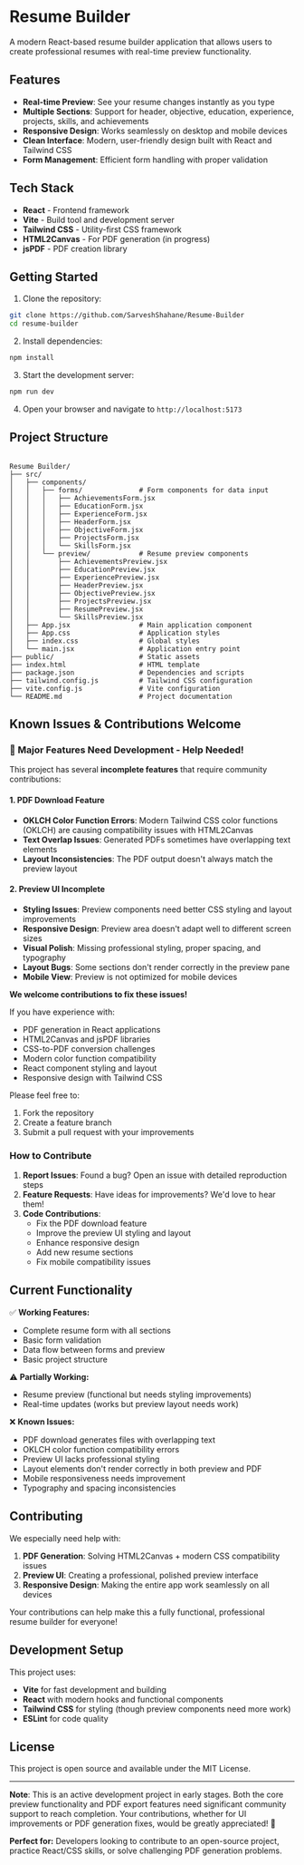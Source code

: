 # Resume Builder

A modern React-based resume builder application that allows users to create professional resumes with real-time preview functionality.

## Features

- **Real-time Preview**: See your resume changes instantly as you type
- **Multiple Sections**: Support for header, objective, education, experience, projects, skills, and achievements
- **Responsive Design**: Works seamlessly on desktop and mobile devices
- **Clean Interface**: Modern, user-friendly design built with React and Tailwind CSS
- **Form Management**: Efficient form handling with proper validation

## Tech Stack

- **React** - Frontend framework
- **Vite** - Build tool and development server
- **Tailwind CSS** - Utility-first CSS framework
- **HTML2Canvas** - For PDF generation (in progress)
- **jsPDF** - PDF creation library

## Getting Started

1. Clone the repository:
```bash
git clone https://github.com/SarveshShahane/Resume-Builder
cd resume-builder
```

2. Install dependencies:
```bash
npm install
```

3. Start the development server:
```bash
npm run dev
```

4. Open your browser and navigate to `http://localhost:5173`

## Project Structure


```

Resume Builder/
├── src/
│   ├── components/
│   │   ├── forms/              # Form components for data input
│   │   │   ├── AchievementsForm.jsx
│   │   │   ├── EducationForm.jsx
│   │   │   ├── ExperienceForm.jsx
│   │   │   ├── HeaderForm.jsx
│   │   │   ├── ObjectiveForm.jsx
│   │   │   ├── ProjectsForm.jsx
│   │   │   └── SkillsForm.jsx
│   │   └── preview/            # Resume preview components
│   │       ├── AchievementsPreview.jsx
│   │       ├── EducationPreview.jsx
│   │       ├── ExperiencePreview.jsx
│   │       ├── HeaderPreview.jsx
│   │       ├── ObjectivePreview.jsx
│   │       ├── ProjectsPreview.jsx
│   │       ├── ResumePreview.jsx
│   │       └── SkillsPreview.jsx
│   ├── App.jsx                 # Main application component
│   ├── App.css                 # Application styles
│   ├── index.css               # Global styles
│   └── main.jsx                # Application entry point
├── public/                     # Static assets
├── index.html                  # HTML template
├── package.json                # Dependencies and scripts
├── tailwind.config.js          # Tailwind CSS configuration
├── vite.config.js              # Vite configuration
└── README.md                   # Project documentation

```

## Known Issues & Contributions Welcome

### 🚧 Major Features Need Development - Help Needed!

This project has several **incomplete features** that require community contributions:

#### 1. PDF Download Feature
- **OKLCH Color Function Errors**: Modern Tailwind CSS color functions (OKLCH) are causing compatibility issues with HTML2Canvas
- **Text Overlap Issues**: Generated PDFs sometimes have overlapping text elements
- **Layout Inconsistencies**: The PDF output doesn't always match the preview layout

#### 2. Preview UI Incomplete
- **Styling Issues**: Preview components need better CSS styling and layout improvements
- **Responsive Design**: Preview area doesn't adapt well to different screen sizes
- **Visual Polish**: Missing professional styling, proper spacing, and typography
- **Layout Bugs**: Some sections don't render correctly in the preview pane
- **Mobile View**: Preview is not optimized for mobile devices

**We welcome contributions to fix these issues!** 

If you have experience with:
- PDF generation in React applications
- HTML2Canvas and jsPDF libraries
- CSS-to-PDF conversion challenges
- Modern color function compatibility
- React component styling and layout
- Responsive design with Tailwind CSS

Please feel free to:
1. Fork the repository
2. Create a feature branch
3. Submit a pull request with your improvements

### How to Contribute

1. **Report Issues**: Found a bug? Open an issue with detailed reproduction steps
2. **Feature Requests**: Have ideas for improvements? We'd love to hear them!
3. **Code Contributions**: 
   - Fix the PDF download feature
   - Improve the preview UI styling and layout
   - Enhance responsive design
   - Add new resume sections
   - Fix mobile compatibility issues

## Current Functionality

✅ **Working Features:**
- Complete resume form with all sections
- Basic form validation
- Data flow between forms and preview
- Basic project structure

⚠️ **Partially Working:**
- Resume preview (functional but needs styling improvements)
- Real-time updates (works but preview layout needs work)

❌ **Known Issues:**
- PDF download generates files with overlapping text
- OKLCH color function compatibility errors
- Preview UI lacks professional styling
- Layout elements don't render correctly in both preview and PDF
- Mobile responsiveness needs improvement
- Typography and spacing inconsistencies

## Contributing

We especially need help with:
1. **PDF Generation**: Solving HTML2Canvas + modern CSS compatibility issues
2. **Preview UI**: Creating a professional, polished preview interface
3. **Responsive Design**: Making the entire app work seamlessly on all devices

Your contributions can help make this a fully functional, professional resume builder for everyone!

## Development Setup

This project uses:
- **Vite** for fast development and building
- **React** with modern hooks and functional components
- **Tailwind CSS** for styling (though preview components need more work)
- **ESLint** for code quality

## License

This project is open source and available under the MIT License.

---

**Note**: This is an active development project in early stages. Both the core preview functionality and PDF export features need significant community support to reach completion. Your contributions, whether for UI improvements or PDF generation fixes, would be greatly appreciated! 🚀

**Perfect for:** Developers looking to contribute to an open-source project, practice React/CSS skills, or solve challenging PDF generation problems.
